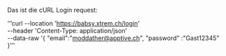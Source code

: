Das ist die cURL Login request:

‘’’curl --location 'https://babsy.xtrem.ch/login' \
--header 'Content-Type: application/json' \
--data-raw '{
    "email":"moddather@apptive.ch",
    "password" :"Gast12345"
}’’’

